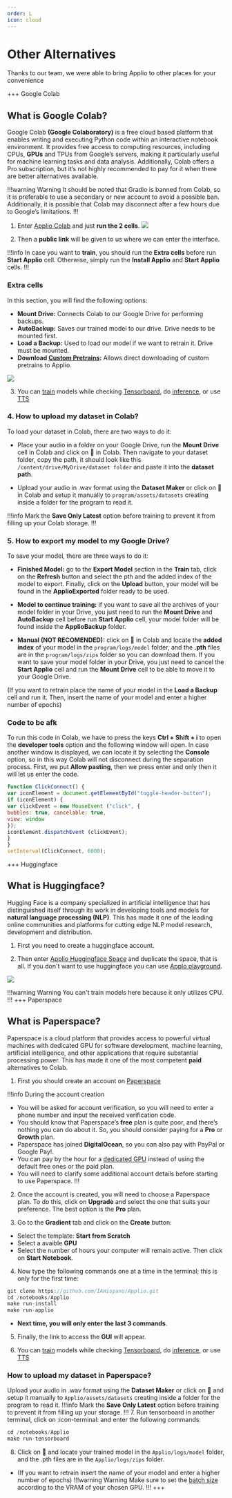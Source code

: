```yaml
---
order: L
icon: cloud
---
```


# Other Alternatives
Thanks to our team, we were able to bring Applio to other places for your convenience

+++ Google Colab
## What is Google Colab?
Google Colab **(Google Colaboratory)** is a free cloud based platform that enables writing and executing Python code within an interactive notebook environment. It provides free access to computing resources, including CPUs, **GPUs** and TPUs from Google’s servers, making it particularly useful for machine learning tasks and data analysis. Additionally, Colab offers a Pro subscription, but it’s not highly recommended to pay for it when there are better alternatives available.

 !!!warning Warning
 It should be noted that Gradio is banned from Colab, so it is preferable to use a secondary or new account to avoid a possible ban. Additionally, it is possible that Colab may disconnect after a few hours due to Google’s limitations.
 !!!
 1. Enter [Applio Colab](https://colab.research.google.com/github/iahispano/applio/blob/master/assets/Applio.ipynb) and just **run the 2 cells**. 
 ![](../assets/Colab.png)

 2. Then a **public link** will be given to us where we can enter the interface.

 !!!info In case you want to **train**, you should run the **Extra cells** before run **Start Applio** cell. Otherwise, simply run the **Install Applio** and **Start Applio** cells.
 !!!

 ### Extra cells
 In this section, you will find the following options:

 - **Mount Drive:** Connects Colab to our Google Drive for performing backups.
 - **AutoBackup:** Saves our trained model to our drive. Drive needs to be mounted first.
 - **Load a Backup:** Used to load our model if we want to retrain it. Drive must be mounted.
 - **Download [Custom Pretrains](https://docs.applio.org/get-started/pretrained/):** Allows direct downloading of custom pretrains to Applio.

 ![](../assets/ExtraColab.png)

 3. You can [train](/get-started\training.md/) models while checking [Tensorboard](/get-started\tensorboard.md), do [inference](/get-started\inferencing.md/), or use [TTS](/get-started\tts.md/)

 ### 4. How to upload my dataset in Colab?
 To load your dataset in Colab, there are two ways to do it:

 - Place your audio in a folder on your Google Drive, run the **Mount Drive** cell in Colab and click on :file_folder: in Colab. Then navigate to your dataset folder, copy the path, it should look like this `/content/drive/MyDrive/dataset folder` and paste it into the **dataset path**.

 - Upload your audio in .wav format using the **Dataset Maker** or click on :file_folder: in Colab and setup it manually to `program/assets/datasets` creating inside a folder for the program to read it.

 !!!info Mark the **Save Only Latest** option before training to prevent it from filling up your Colab storage.
 !!!

 ### 5. How to export my model to my Google Drive?
 To save your model, there are three ways to do it:
 - **Finished Model:** go to the **Export Model** section in the **Train** tab, click on the **Refresh** button and select the pth and the added index of the model to export. Finally, click on the **Upload** button, your model will be found in the **ApplioExported** folder ready to be used.
 
 - **Model to continue training:** if you want to save all the archives of your model folder in your Drive, you just need to run the **Mount Drive** and **AutoBackup** cell before run **Start Applio** cell, your model folder will be found inside the **ApplioBackup** folder.

 - **Manual (NOT RECOMENDED):** click on :file_folder: in Colab and locate the **added index** of your model in the `program/logs/model` folder, and the **.pth** files are in the `program/logs/zips` folder so you can download them. If you want to save your model folder in your Drive, you just need to cancel the **Start Applio** cell and run the **Mount Drive** cell to be able to move it to your Google Drive.

 (If you want to retrain place the name of your model in the **Load a Backup** cell and run it. Then, insert the name of your model and enter a higher number of epochs)

 ### Code to be afk

 To run this code in Colab, we have to press the keys **Ctrl + Shift + i** to open the **developer tools** option and the following window will open. In case another window is displayed, we can locate it by selecting the **Console** option, so in this way Colab will not disconnect during the separation process. First, we put **Allow pasting**, then we press enter and only then it will let us enter the code.

 ``` js
 function ClickConnect() {
 var iconElement = document.getElementById("toggle-header-button");
 if (iconElement) {
 var clickEvent = new MouseEvent ("click", {
 bubbles: true, cancelable: true,
 view: window
 });
 iconElement.dispatchEvent (clickEvent);
 }
 }
 setInterval(ClickConnect, 6000);
```
+++ Huggingface
## What is Huggingface?
Hugging Face is a company specialized in artificial intelligence that has distinguished itself through its work in developing tools and models for **natural language processing (NLP)**. This has made it one of the leading online communities and platforms for cutting edge NLP model research, development and distribution.

 1. First you need to create a huggingface account.

 2. Then enter [Applio Huggingface Space](https://huggingface.co/spaces/IAHispano/Applio) and duplicate the space, that is all. If you don't want to use huggingface you can use  [Applo playground](https://applio.org/playground).
 
 ![](../assets/Duplicate.png)
 
 !!!warning Warning
 You can't train models here because it only utilizes CPU.
 !!!
+++ Paperspace
## What is Paperspace?
Paperspace is a cloud platform that provides access to powerful virtual machines with dedicated GPU for software development, machine learning, artificial intelligence, and other applications that require substantial processing power. This has made it one of the most competent **paid** alternatives to Colab.

1. First you should create an account on [Paperspace](https://console.paperspace.com/signup)

!!!info During the account creation
- You will be asked for account verification, so you will need to enter a phone number and input the received verification code.
- You should know that Paperspace’s **free** plan is quite poor, and there’s nothing you can do about it. So, you should consider paying for a **Pro** or **Growth** plan.
- Paperspace has joined **DigitalOcean**, so you can also pay with PayPal or Google Pay!.  
- You can pay by the hour for a [dedicated GPU](https://www.paperspace.com/pricing) instead of using the default free ones or the paid plan.
- You will need to clarify some additional account details before starting to use Paperspace.
!!!

2. Once the account is created, you will need to choose a Paperspace plan. To do this, click on **Upgrade** and select the one that suits your preference. The best option is the **Pro** plan.

3. Go to the **Gradient** tab and click on the **Create** button:
 - Select the template: **Start from Scratch**
 - Select a avaible **GPU**
 - Select the number of hours your computer will remain active. 
   Then click on **Start Notebook**.

4. Now type the following commands one at a time in the terminal; this is only for the first time:

``` js
git clone https://github.com/IAHispano/Applio.git
cd /notebooks/Applio
make run-install
make run-applio
```
- **Next time, you will only enter the last 3 commands**.

5. Finally, the link to access the **GUI** will appear.

6. You can [train](/get-started\training.md/) models while checking [Tensorboard](/get-started\tensorboard.md), do [inference](/get-started\inferencing.md/), or use [TTS](/get-started\tts.md/)

 ### How to upload my dataset in Paperspace?
 Upload your audio in .wav format using the **Dataset Maker** or click on :file_folder: and setup it manually to `Applio/assets/datasets` creating inside a folder for the program to read it.
 !!!info Mark the **Save Only Latest** option before training to prevent it from filling up your storage.
 !!!
7. Run tensorboard in another terminal, click on :icon-terminal: and enter the following commands:
``` js
cd /notebooks/Applio
make run-tensorboard
```
8. Click on :file_folder: and locate your trained model in the `Applio/logs/model` folder, and the .pth files are in the `Applio/logs/zips` folder.

-  (If you want to retrain insert the name of your model and enter a higher number of epochs)
!!!warning Warning
Make sure to set the [batch size](https://docs.applio.org/faq/rvc/#batch-size) according to the VRAM of your chosen GPU.
!!!
+++ 